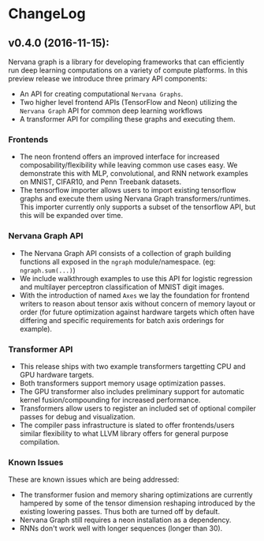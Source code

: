 # ChangeLog

## v0.4.0 (2016-11-15):

Nervana graph is a library for developing frameworks that can efficiently run deep learning computations on a variety of compute platforms. In this preview release we introduce three primary API components:
- An API for creating computational `Nervana Graphs`.
- Two higher level frontend APIs (TensorFlow and Neon) utilizing the `Nervana Graph` API for common deep learning workflows
- A transformer API for compiling these graphs and executing them.

### Frontends
- The neon frontend offers an improved interface for increased composability/flexibility while leaving common use cases easy. We demonstrate this with MLP, convolutional, and RNN network examples on MNIST, CIFAR10, and Penn Treebank datasets.
- The tensorflow importer allows users to import existing tensorflow graphs and execute them using Nervana Graph transformers/runtimes. This importer currently only supports a subset of the tensorflow API, but this will be expanded over time.

### Nervana Graph API
- The Nervana Graph API consists of a collection of graph building functions all exposed in the `ngraph` module/namespace. (eg: `ngraph.sum(...)`)
- We include walkthrough examples to use this API for logistic regression and multilayer perceptron classification of MNIST digit images.
- With the introduction of named `Axes` we lay the foundation for frontend writers to reason about tensor axis without concern of memory layout or order (for future optimization against hardware targets which often have differing and specific requirements for batch axis orderings for example).

### Transformer API
- This release ships with two example transformers targetting CPU and GPU hardware targets. 
- Both transformers support memory usage optimization passes.
- The GPU transformer also includes preliminary support for automatic kernel fusion/compounding for increased performance.
- Transformers allow users to register an included set of optional compiler passes for debug and visualization.
- The compiler pass infrastructure is slated to offer frontends/users similar flexibility to  what LLVM library offers for general purpose compilation.

### Known Issues
These are known issues which are being addressed:

- The transformer fusion and memory sharing optimizations are currently hampered by some of the tensor dimension reshaping introduced by the existing lowering passes. Thus both are turned off by default.
- Nervana Graph still requires a neon installation as a dependency.
- RNNs don't work well with longer sequences (longer than 30).
